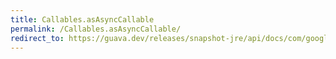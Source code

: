 ```yaml
---
title: Callables.asAsyncCallable
permalink: /Callables.asAsyncCallable/
redirect_to: https://guava.dev/releases/snapshot-jre/api/docs/com/google/common/util/concurrent/Callables.html#asAsyncCallable-java.util.concurrent.Callable-com.google.common.util.concurrent.ListeningExecutorService-
---
```

